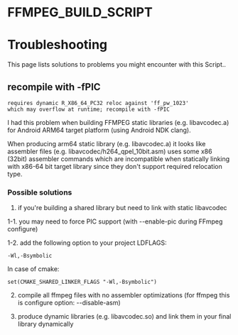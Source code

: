 # FFMPEG_BUILD_SCRIPT

# Troubleshooting
This page lists solutions to problems you might encounter with this Script..


## recompile with -fPIC
```
requires dynamic R_X86_64_PC32 reloc against 'ff_pw_1023' 
which may overflow at runtime; recompile with -fPIC
```

I had this problem when building FFMPEG static libraries (e.g. libavcodec.a) for Android ARM64 target platform (using Android NDK clang).

When producing arm64 static library (e.g. libavcodec.a) it looks like assembler files (e.g. libavcodec/h264_qpel_10bit.asm) uses some x86 (32bit) assembler commands which are incompatible when statically linking with x86-64 bit target library since they don't support required relocation type.

### Possible solutions 

1. if you're building a shared library but need to link with static libavcodec

1-1. you may need to force PIC support (with --enable-pic during FFmpeg configure)

1-2. add the following option to your project LDFLAGS:

```
-Wl,-Bsymbolic

```
In case of cmake:

```
set(CMAKE_SHARED_LINKER_FLAGS "-Wl,-Bsymbolic")

```

2. compile all ffmpeg files with no assembler optimizations (for ffmpeg this is configure option: --disable-asm)
 
3. produce dynamic libraries (e.g. libavcodec.so) and link them in your final library dynamically


